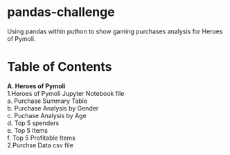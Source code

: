 # pandas-challenge
Using pandas within puthon to show gaming purchases analysis for Heroes of Pymoli.

# Table of Contents
**A. Heroes of Pymoli**<br>
 1.Heroes of Pymoli Jupyter Notebook file<br>
    a. Purchase Summary Table<br>
    b. Purchase Analysis by Gender<br>
    c. Puchase Analysis by Age<br>
    d. Top 5 spenders<br>
    e. Top 5 Items<br>
    f. Top 5 Profitable Items<br>
 2.Purchse Data csv file
